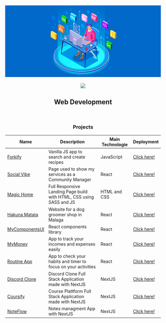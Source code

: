 <br />
<div align="center">
    <img src="webdev.png" alt="Logo" width="780">
  <br />
  <br />
  <a href="#">
    <img src="https://skillicons.dev/icons?i=html,css,sass,js,bootstrap,git,react,nodejs,typescript" />
  </a>
  <br />
    
## Web Development</h1>
  <br />
    
### Projects

| Name | Description | Main Technologie | Deployment |
| ------ | ------ | ------ | ------ |
| [Forkify](https://github.com/amiguelmoreno/forkify) | Vanilla JS app to search and create recipes | JavaScript | [Click here!](https://my-forkify-js.netlify.app/) |
| [Social Vibe](https://github.com/amiguelmoreno/SocialVibe) | Page used to show my services as a Community Manager | React | [Click here!](https://socialvibeagency.netlify.app/) |
| [Magic Home](https://github.com/amiguelmoreno/MagicHome) | Full Responsive Landing Page build with HTML, CSS using SASS and JS | HTML and CSS | [Click here!](https://magichome.netlify.app/) |
| [Hakuna Matata](https://github.com/amiguelmoreno/hakuna-matata) | Website for a dog groomer shop in Malaga | React | [Click here!](https://hakunamatataweb.netlify.app/) |
| [MyComponentsUI](https://github.com/amiguelmoreno/MyComponentsUI) | React components library | React | [Click here!](https://mycomponentsui.netlify.app/) |
| [MyMoney](https://github.com/amiguelmoreno/MyMoney) | App to track your incomes and expenses easily | React | [Click here!](https://mymoneyio.netlify.app/) |
| [Routine App](https://github.com/amiguelmoreno/RoutineApp) | App to check your habits and timer to focus on your activities | React | [Click here!](https://routinetimer.netlify.app/) |
| [Discord Clone](https://github.com/amiguelmoreno/Discord) | Discord Clone Full Stack Application made with NextJS | NextJS | [Click here!](https://discord-production-a577.up.railway.app/) |
| [Coursify](https://github.com/amiguelmoreno/Coursify) | Course Plattform Full Stack Application made with NextJS | NextJS | [Click here!](https://coursify-kappa.vercel.app/) |
| [NoteFlow](https://github.com/amiguelmoreno/NoteFlow) | Notes managment App with NextJS | NextJS | [Click here!](https://note-flow-weld.vercel.app/) |
  <br />
</div>

